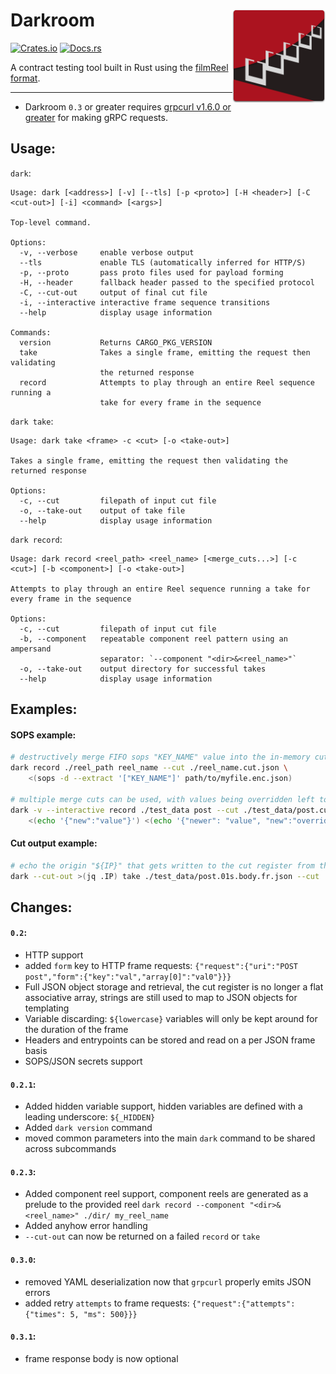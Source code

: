 # Darkroom  <img src="https://raw.githubusercontent.com/Bestowinc/darkroom/master/darkroomlogo_mini.svg" width="149" align="right"/>

[![Crates.io](https://img.shields.io/crates/v/darkroom.svg)](https://crates.io/crates/darkroom) [![Docs.rs](https://docs.rs/darkroom/badge.svg)](https://docs.rs/darkroom/)



A contract testing tool built in Rust using the [filmReel format](https://github.com/Bestowinc/filmReel).

---

* Darkroom `0.3` or greater requires [grpcurl v1.6.0 or greater](https://github.com/fullstorydev/grpcurl/#installation) for making gRPC requests.


## Usage:


`dark`:

<!-- dark start -->
```
Usage: dark [<address>] [-v] [--tls] [-p <proto>] [-H <header>] [-C <cut-out>] [-i] <command> [<args>]

Top-level command.

Options:
  -v, --verbose     enable verbose output
  --tls             enable TLS (automatically inferred for HTTP/S)
  -p, --proto       pass proto files used for payload forming
  -H, --header      fallback header passed to the specified protocol
  -C, --cut-out     output of final cut file
  -i, --interactive interactive frame sequence transitions
  --help            display usage information

Commands:
  version           Returns CARGO_PKG_VERSION
  take              Takes a single frame, emitting the request then validating
                    the returned response
  record            Attempts to play through an entire Reel sequence running a
                    take for every frame in the sequence

```
<!-- dark stop -->


`dark take`:

<!-- dark take start -->
```
Usage: dark take <frame> -c <cut> [-o <take-out>]

Takes a single frame, emitting the request then validating the returned response

Options:
  -c, --cut         filepath of input cut file
  -o, --take-out    output of take file
  --help            display usage information

```
<!-- dark take stop -->

`dark record`:

<!-- dark record start -->
```
Usage: dark record <reel_path> <reel_name> [<merge_cuts...>] [-c <cut>] [-b <component>] [-o <take-out>]

Attempts to play through an entire Reel sequence running a take for every frame in the sequence

Options:
  -c, --cut         filepath of input cut file
  -b, --component   repeatable component reel pattern using an ampersand
                    separator: `--component "<dir>&<reel_name>"`
  -o, --take-out    output directory for successful takes
  --help            display usage information

```
<!-- dark record stop -->

## Examples:

#### SOPS example:

```sh
# destructively merge FIFO sops "KEY_NAME" value into the in-memory cut register
dark record ./reel_path reel_name --cut ./reel_name.cut.json \
    <(sops -d --extract '["KEY_NAME"]' path/to/myfile.enc.json)

# multiple merge cuts can be used, with values being overridden left to right (right will have newer values)
dark -v --interactive record ./test_data post --cut ./test_data/post.cut.json \
    <(echo '{"new":"value"}') <(echo '{"newer": "value", "new":"overridden"}')
```
#### Cut output example:

```sh
# echo the origin "${IP}" that gets written to the cut register from the httpbin.org POST request
dark --cut-out >(jq .IP) take ./test_data/post.01s.body.fr.json --cut ./test_data/post.cut.json
```


## Changes:

#### `0.2`:

* HTTP support
* added `form` key to HTTP frame requests: `{"request":{"uri":"POST post","form":{"key":"val","array[0]":"val0"}}}`
* Full JSON object storage and retrieval, the cut register is no longer a flat associative array, strings are still used to map to JSON objects for templating
* Variable discarding: `${lowercase}` variables will only be kept around for the duration of the frame
* Headers and entrypoints can be stored and read on a per JSON frame basis
* SOPS/JSON secrets support

#### `0.2.1`:

* Added hidden variable support, hidden variables are defined with a leading underscore: `${_HIDDEN}`
* Added `dark version` command
* moved common parameters into the main `dark` command to be shared across subcommands

#### `0.2.3`:

* Added component reel support, component reels are generated as a prelude to the provided reel   `dark record --component "<dir>&<reel_name>" ./dir/ my_reel_name`
* Added anyhow error handling
* `--cut-out` can now be returned on a failed `record` or `take`

#### `0.3.0`:

* removed YAML deserialization now that `grpcurl` properly emits JSON errors
* added retry `attempts` to frame requests: `{"request":{"attempts": {"times": 5, "ms": 500}}}`

#### `0.3.1`:

* frame response body is now optional


<!--
VERSION="0.3.1"
DR_DIR=$PWD
GRPCURL_DIR=${GRPCURL_DIR:-../grpcurl}
cargo build --release && \
tar czf darkroom-"$VERSION"-x86_64-apple-darwin.tar.gz -C target/release dark && \
docker run --rm -it -v "$(pwd)":/home/rust/src ekidd/rust-musl-builder cargo build --release && \
tar czf darkroom-"$VERSION"-x86_64-unknown-linux-musl.tar.gz -C ./target/x86_64-unknown-linux-musl/release dark
(cd $GRPCURL_DIR; env CGO_ENABLED=0 GOOS=darwin GOARCH=amd64 go build -a -o $DR_DIR/target/release/grpcurl ./cmd/grpcurl) && \
tar czf darkroom-"$VERSION"-grpcurl-x86_64-apple-darwin.tar.gz -C target/release dark grpcurl && \
(cd $GRPCURL_DIR; env CGO_ENABLED=0 GOOS=linux GOARCH=amd64 go build -a -o $DR_DIR/target/x86_64-unknown-linux-musl/release/grpcurl ./cmd/grpcurl) && \
tar czf darkroom-"$VERSION"-grpcurl-x86_64-unknown-linux-musl.tar.gz -C ./target/x86_64-unknown-linux-musl/release dark grpcurl
-->
